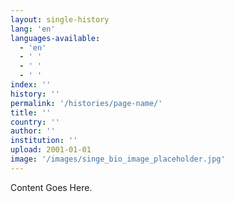 ```yaml
---
layout: single-history
lang: 'en'
languages-available:
  - 'en'
  - ' '
  - ' '
  - ' '
index: ''
history: ''
permalink: '/histories/page-name/'
title: ''
country: ''
author: ''
institution: ''
upload: 2001-01-01
image: '/images/singe_bio_image_placeholder.jpg'
---
```


Content Goes Here.
